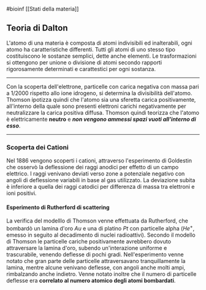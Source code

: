 #bioinf [[Stati della materia]]

## Teoria di Dalton

L'atomo di una materia è composta di atomi indivisibili ed inalterabili, ogni atomo ha caratteristiche differenti. Tutti gli atomi di uno stesso tipo costituiscono le sostanze semplici, dette anche elementi.
Le trasformazioni si ottengono per unione o divisione di atomi secondo rapporti rigorosamente determinati e carattestici per ogni sostanza.


------------------------------------------------------------------

Con la scoperta dell'elettrone, particelle con carica negativa con massa pari a 1/2000 rispetto allo ione idrogeno, si determina la divisibilità dell'atomo.
Thomson ipotizza quindi che l'atomo sia una sferetta carica positivamente, all'interno della quale sono presenti elettroni carichi negativamente per neutralizzare la carica positiva diffusa.
Thomson quindi teorizza che l'atomo è elettricamente **neutro** e ***non vengono ammessi spazi vuoti all'interno di esso***.

-----------

### Scoperta dei Cationi

Nel 1886 vengono scoperti i cationi, attraverso l'esperimento di Goldestin che osservò la deflessione dei raggi anodici per effetto di un campo elettrico. I raggi venivano deviati verso zone a potenziale negativo con angoli di deflessione variabili in base al gas utilizzato.
La deviazione subita è inferiore a quella dei raggi catodici per differenza di massa tra elettroni e ioni positivi.

#### Esperimento di Rutherford di scattering

La verifica del modelllo di Thomson venne effettuata da Rutherford, che bombardò un lamina d'oro $Au$ e una di platino $Pt$ con particelle alpha ($He^+$, emesso in seguito al decadimento di nuclei radioattivi).
Secondo il modello di Thomson le particelle cariche positivamente avrebbero dovuto attraversare la lamina d'oro, subendo un'interazione uniforme e trascurabile, venendo deflesse di pochi gradi.
Nell'esperimento venne notato che gran parte delle particelle attraversavano tranquillamente la lamina, mentre alcune venivano deflesse, con angoli anche molti ampi, rimbalzando anche indietro. Venne notato inoltre che il numero di particelle deflesse era **correlato al numero atomico degli atomi bombardati**.

